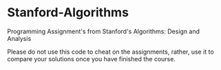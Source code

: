 # Stanford-Algorithms
Programming Assignment's from Stanford's Algorithms: Design and Analysis

Please do not use this code to cheat on the assignments, rather, use it to compare your solutions once you have finished the course.
